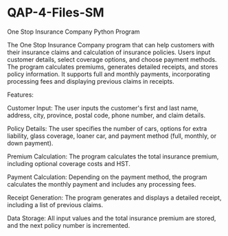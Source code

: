 # QAP-4-Files-SM
One Stop Insurance Company Python Program

The One Stop Insurance Company program that can help customers with their insurance claims and calculation of insurance policies. Users input customer details, select coverage options, and choose payment methods. The program calculates premiums, generates detailed receipts, and stores policy information. It supports full and monthly payments, incorporating processing fees and displaying previous claims in receipts.


Features:

Customer Input: The user inputs the customer's first and last name, address, city, province, postal code, phone number, and claim details.

Policy Details: The user specifies the number of cars, options for extra liability, glass coverage, loaner car, and payment method (full, monthly, or down payment).

Premium Calculation: The program calculates the total insurance premium, including optional coverage costs and HST.

Payment Calculation: Depending on the payment method, the program calculates the monthly payment and includes any processing fees.

Receipt Generation: The program generates and displays a detailed receipt, including a list of previous claims.

Data Storage: All input values and the total insurance premium are stored, and the next policy number is incremented.
